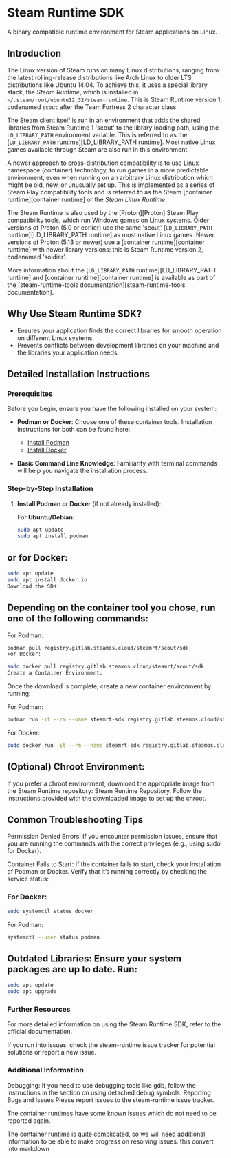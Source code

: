 # Steam Runtime SDK

A binary compatible runtime environment for Steam applications on Linux.

## Introduction

The Linux version of Steam runs on many Linux distributions, ranging from the latest rolling-release distributions like Arch Linux to older LTS distributions like Ubuntu 14.04. To achieve this, it uses a special library stack, the *Steam Runtime*, which is installed in `~/.steam/root/ubuntu12_32/steam-runtime`. This is Steam Runtime version 1, codenamed `scout` after the Team Fortress 2 character class.

The Steam client itself is run in an environment that adds the shared libraries from Steam Runtime 1 'scout' to the library loading path, using the `LD_LIBRARY_PATH` environment variable. This is referred to as the [`LD_LIBRARY_PATH` runtime][LD_LIBRARY_PATH runtime]. Most native Linux games available through Steam are also run in this environment.

A newer approach to cross-distribution compatibility is to use Linux namespace (container) technology, to run games in a more predictable environment, even when running on an arbitrary Linux distribution which might be old, new, or unusually set up. This is implemented as a series of Steam Play compatibility tools and is referred to as the Steam [container runtime][container runtime] or the *Steam Linux Runtime*.

The Steam Runtime is also used by the [Proton][Proton] Steam Play compatibility tools, which run Windows games on Linux systems. Older versions of Proton (5.0 or earlier) use the same 'scout' [`LD_LIBRARY_PATH` runtime][LD_LIBRARY_PATH runtime] as most native Linux games. Newer versions of Proton (5.13 or newer) use a [container runtime][container runtime] with newer library versions: this is Steam Runtime version 2, codenamed 'soldier'.

More information about the [`LD_LIBRARY_PATH` runtime][LD_LIBRARY_PATH runtime] and [container runtime][container runtime] is available as part of the [steam-runtime-tools documentation][steam-runtime-tools documentation].

## Why Use Steam Runtime SDK?

- Ensures your application finds the correct libraries for smooth operation on different Linux systems.
- Prevents conflicts between development libraries on your machine and the libraries your application needs.

## Detailed Installation Instructions

### Prerequisites

Before you begin, ensure you have the following installed on your system:

- **Podman or Docker**: Choose one of these container tools. Installation instructions for both can be found here:
  - [Install Podman](https://podman.io/getting-started/installation)
  - [Install Docker](https://docs.docker.com/get-docker/)

- **Basic Command Line Knowledge**: Familiarity with terminal commands will help you navigate the installation process.

### Step-by-Step Installation

1. **Install Podman or Docker** (if not already installed):

   For **Ubuntu/Debian**:

   ```bash
   sudo apt update
   sudo apt install podman
    ```

## or for Docker:

```bash
sudo apt update
sudo apt install docker.io
Download the SDK:
```

## Depending on the container tool you chose, run one of the following commands:

For Podman:

```bash
podman pull registry.gitlab.steamos.cloud/steamrt/scout/sdk
For Docker:
```
```bash
sudo docker pull registry.gitlab.steamos.cloud/steamrt/scout/sdk
Create a Container Environment:
```
Once the download is complete, create a new container environment by running:

For Podman:

```bash
podman run -it --rm --name steamrt-sdk registry.gitlab.steamos.cloud/steamrt/scout/sdk /bin/bash
```

For Docker:

```bash
sudo docker run -it --rm --name steamrt-sdk registry.gitlab.steamos.cloud/steamrt/scout/sdk /bin/bash
```
## (Optional) Chroot Environment:

If you prefer a chroot environment, download the appropriate image from the Steam Runtime repository: Steam Runtime Repository. Follow the instructions provided with the downloaded image to set up the chroot.

## Common Troubleshooting Tips
Permission Denied Errors: If you encounter permission issues, ensure that you are running the commands with the correct privileges (e.g., using sudo for Docker).

Container Fails to Start: If the container fails to start, check your installation of Podman or Docker. Verify that it’s running correctly by checking the service status:

### For Docker:

```bash
sudo systemctl status docker
```

For Podman:

```bash
systemctl --user status podman
```

## Outdated Libraries: Ensure your system packages are up to date. Run:

```bash
sudo apt update
sudo apt upgrade
```
### Further Resources
For more detailed information on using the Steam Runtime SDK, refer to the official documentation.

If you run into issues, check the steam-runtime issue tracker for potential solutions or report a new issue.

### Additional Information
Debugging: If you need to use debugging tools like gdb, follow the instructions in the section on using detached debug symbols.
Reporting Bugs and Issues
Please report issues to the steam-runtime issue tracker.

The container runtimes have some known issues which do not need to be reported again.

The container runtime is quite complicated, so we will need additional information to be able to make progress on resolving issues. this convert into markdown
